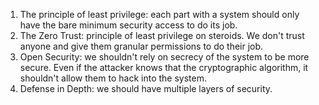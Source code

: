 1. The principle of least privilege: each part with a system should only have the bare minimum security access to do its job.
2. The Zero Trust: principle of least privilege on steroids. We don't trust anyone and give them granular permissions to do their job.
3. Open Security: we shouldn't rely on secrecy of the system to be more secure. Even if the attacker knows that the cryptographic algorithm, it shouldn't allow them to hack into the system.
4. Defense in Depth: we should have multiple layers of security.